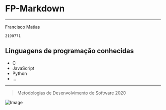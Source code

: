 # FP-Markdown
***
Francisco Matias

`2190771`

## Linguagens de programação conhecidas

- C
- JavaScript
- Python
- ...
***
>Metodologias de Desenvolvimento de Software 2020

![Image][1]

[1]: https://upload.wikimedia.org/wikipedia/commons/9/9a/Log%C3%B3tipo_Polit%C3%A9cnico_Leiria_01.png
